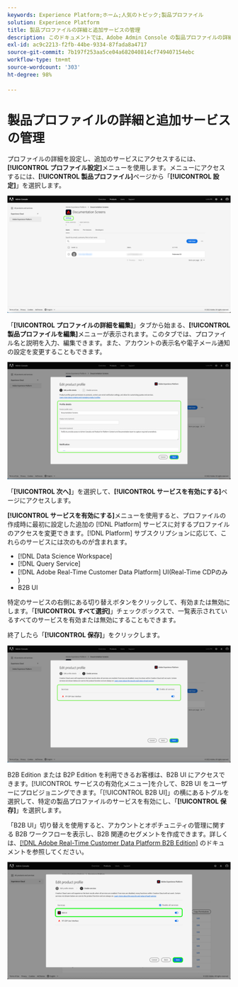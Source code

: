 ```yaml
---
keywords: Experience Platform;ホーム;人気のトピック;製品プロファイル
solution: Experience Platform
title: 製品プロファイルの詳細と追加サービスの管理
description: このドキュメントでは、Adobe Admin Console の製品プロファイルの詳細および追加サービスを管理するために必要な手順を説明します。プロファイルの詳細を設定し、追加のサービスにアクセスするには、プロファイル設定メニューを使用します。
exl-id: ac9c2213-f2fb-44be-9334-87fada8a4717
source-git-commit: 7b197f253aa5ce04a682040814cf749407154ebc
workflow-type: tm+mt
source-wordcount: '303'
ht-degree: 98%

---
```


# 製品プロファイルの詳細と追加サービスの管理

プロファイルの詳細を設定し、追加のサービスにアクセスするには、**[!UICONTROL プロファイル設定]**&#x200B;メニューを使用します。メニューにアクセスするには、**[!UICONTROL 製品プロファイル]**&#x200B;ページから「**[!UICONTROL 設定]**」を選択します。

![設定](../images/settings.png)

「**[!UICONTROL プロファイルの詳細を編集]**」タブから始まる、**[!UICONTROL 製品プロファイルを編集]**&#x200B;メニューが表示されます。このタブでは、プロファイル名と説明を入力、編集できます。また、アカウントの表示名や電子メール通知の設定を変更することもできます。

![edit-product-profile](../images/edit-product-profile.png)

「**[!UICONTROL 次へ]**」を選択して、**[!UICONTROL サービスを有効にする]**&#x200B;ページにアクセスします。

**[!UICONTROL サービスを有効にする]**&#x200B;メニューを使用すると、プロファイルの作成時に最初に設定した追加の [!DNL Platform] サービスに対するプロファイルのアクセスを変更できます。[!DNL Platform] サブスクリプションに応じて、これらのサービスには次のものが含まれます。

- [!DNL Data Science Workspace]
- [!DNL Query Service]
- [!DNL Adobe Real-Time Customer Data Platform] UI(Real-Time CDPのみ )
- B2B UI

特定のサービスの右側にある切り替えボタンをクリックして、有効または無効にします。「**[!UICONTROL すべて選択]**」チェックボックスで、一覧表示されているすべてのサービスを有効または無効にすることもできます。

終了したら「**[!UICONTROL 保存]**」をクリックします。

![enable-services](../images/enable-services.png)

B2B Edition または B2P Edition を利用できるお客様は、B2B UI にアクセスできます。[!UICONTROL サービスの有効化メニュー]を介して、B2B UI をユーザーにプロビジョニングできます。「[!UICONTROL B2B UI]」の横にあるトグルを選択して、特定の製品プロファイルのサービスを有効にし、「**[!UICONTROL 保存]**」を選択します。

「B2B UI」切り替えを使用すると、アカウントとオポチュニティの管理に関する B2B ワークフローを表示し、B2B 関連のセグメントを作成できます。詳しくは、[[!DNL Adobe Real-Time Customer Data Platform B2B Edition]](../../rtcdp/b2b-overview.md) のドキュメントを参照してください。

![enable-b2b](../images/enable-b2b.png)